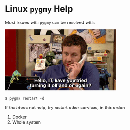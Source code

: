 # Linux `pygmy` Help
Most issues with `pygmy` can be resolved with:

![](../../200_s.gif)


    $ pygmy restart -d
    
If that does not help, try restart other services, in this order:

1. Docker
2. Whole system 